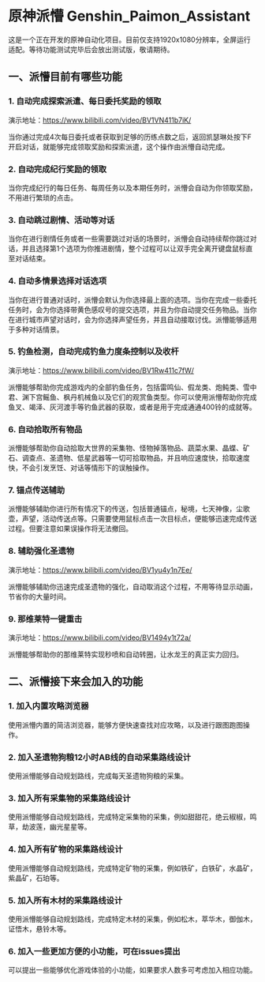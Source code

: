 # 原神派懵 Genshin_Paimon_Assistant
这是一个正在开发的原神自动化项目。目前仅支持1920x1080分辨率，全屏运行适配。等待功能测试完毕后会放出测试版，敬请期待。

## 一、派懵目前有哪些功能
### 1. 自动完成探索派遣、每日委托奖励的领取
演示地址：https://www.bilibili.com/video/BV1VN411b7iK/

当你通过完成4次每日委托或者获取到足够的历练点数之后，返回凯瑟琳处按下F开启对话，就能够完成领取奖励和探索派遣，这个操作由派懵自动完成。

### 2. 自动完成纪行奖励的领取
当你完成纪行的每日任务、每周任务以及本期任务时，派懵会自动为你领取奖励，不用进行繁琐的点击。

### 3. 自动跳过剧情、活动等对话
当你在进行剧情任务或者一些需要跳过对话的场景时，派懵会自动持续帮你跳过对话，并且选择第1个选项为你推进剧情，整个过程可以让双手完全离开键盘鼠标直至对话结束。

### 4. 自动多情景选择对话选项
当你在进行普通对话时，派懵会默认为你选择最上面的选项。当你在完成一些委托任务时，会为你选择带黄色感叹号的提交选项，并且为你自动提交任务物品。当你在进行城市声望对话时，会为你选择声望任务，并且自动接取讨伐。派懵能够适用于多种对话情景。

### 5. 钓鱼检测，自动完成钓鱼力度条控制以及收杆
演示地址：https://www.bilibili.com/video/BV1Rw411c7fW/

派懵能够帮助你完成游戏内的全部钓鱼任务，包括雷鸣仙、假龙类、炮鲀类、雪中君、渊下宫鳐鱼、枫丹机械鱼以及它们的观赏鱼类型。你可以使用派懵帮助你完成鱼叉、竭泽、灰河渡手等钓鱼武器的获取，或者是用于完成通通400铃的成就等。

### 6. 自动拾取所有物品
派懵能够帮助你自动拾取大世界的采集物、怪物掉落物品、蔬菜水果、晶蝶、矿石、调查点、圣遗物、低星武器等一切可拾取物品，并且响应速度快，拾取速度快，不会引发烹饪、对话等情形下的误触操作。

### 7. 锚点传送辅助
派懵能够辅助你进行所有情况下的传送，包括普通锚点，秘境，七天神像，尘歌壶，声望，活动传送点等。只需要使用鼠标点击一次目标点，便能够迅速完成传送过程。但要注意如果误操作将无法撤回。

### 8. 辅助强化圣遗物
演示地址：https://www.bilibili.com/video/BV1yu4y1n7Ee/

派懵能够辅助你迅速完成圣遗物的强化，自动取消这个过程，不用等待显示动画，节省你的大量时间。


### 9. 那维莱特一键重击
演示地址：https://www.bilibili.com/video/BV1494y1t72a/

派懵能够帮助你的那维莱特实现秒喷和自动转圈，让水龙王的真正实力回归。

## 二、派懵接下来会加入的功能
### 1. 加入内置攻略浏览器
使用派懵内置的简洁浏览器，能够方便快速查找对应攻略，以及进行跟图跑图操作。

### 2. 加入圣遗物狗粮12小时AB线的自动采集路线设计
使用派懵能够自动规划路线，完成每天圣遗物狗粮的采集。

### 3. 加入所有采集物的采集路线设计
使用派懵能够自动规划路线，完成特定采集物的采集，例如甜甜花，绝云椒椒，鸣草，劫波莲，幽光星星等。

### 4. 加入所有矿物的采集路线设计
使用派懵能够自动规划路线，完成特定矿物的采集，例如铁矿，白铁矿，水晶矿，紫晶矿，石珀等。

### 5. 加入所有木材的采集路线设计
使用派懵能够自动规划路线，完成特定木材的采集，例如松木，萃华木，御伽木，证悟木，悬铃木等。

### 6. 加入一些更加方便的小功能，可在issues提出
可以提出一些能够优化游戏体验的小功能，如果要求人数多可考虑加入相应功能。


